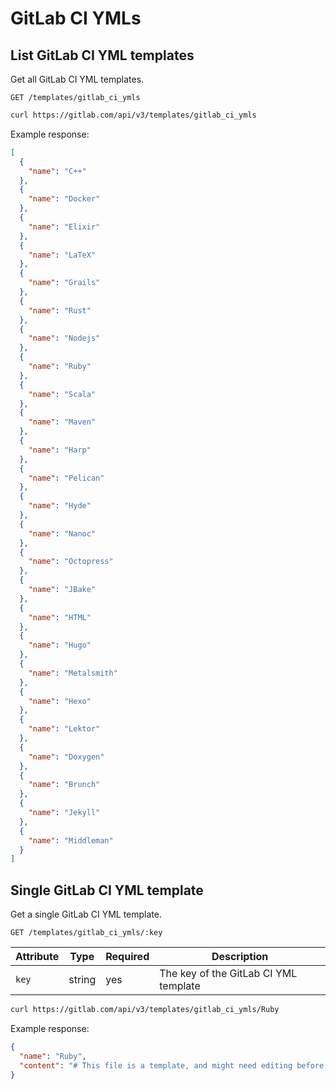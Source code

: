 # GitLab CI YMLs

## List GitLab CI YML templates

Get all GitLab CI YML templates.

```
GET /templates/gitlab_ci_ymls
```

```bash
curl https://gitlab.com/api/v3/templates/gitlab_ci_ymls
```

Example response:

```json
[
  {
    "name": "C++"
  },
  {
    "name": "Docker"
  },
  {
    "name": "Elixir"
  },
  {
    "name": "LaTeX"
  },
  {
    "name": "Grails"
  },
  {
    "name": "Rust"
  },
  {
    "name": "Nodejs"
  },
  {
    "name": "Ruby"
  },
  {
    "name": "Scala"
  },
  {
    "name": "Maven"
  },
  {
    "name": "Harp"
  },
  {
    "name": "Pelican"
  },
  {
    "name": "Hyde"
  },
  {
    "name": "Nanoc"
  },
  {
    "name": "Octopress"
  },
  {
    "name": "JBake"
  },
  {
    "name": "HTML"
  },
  {
    "name": "Hugo"
  },
  {
    "name": "Metalsmith"
  },
  {
    "name": "Hexo"
  },
  {
    "name": "Lektor"
  },
  {
    "name": "Doxygen"
  },
  {
    "name": "Brunch"
  },
  {
    "name": "Jekyll"
  },
  {
    "name": "Middleman"
  }
]
```

## Single GitLab CI YML template

Get a single GitLab CI YML template.

```
GET /templates/gitlab_ci_ymls/:key
```

| Attribute  | Type   | Required | Description |
| ---------- | ------ | -------- | ----------- |
| `key`      | string | yes      | The key of the GitLab CI YML template |

```bash
curl https://gitlab.com/api/v3/templates/gitlab_ci_ymls/Ruby
```

Example response:

```json
{
  "name": "Ruby",
  "content": "# This file is a template, and might need editing before it works on your project.\n# Official language image. Look for the different tagged releases at:\n# https://hub.docker.com/r/library/ruby/tags/\nimage: \"ruby:2.3\"\n\n# Pick zero or more services to be used on all builds.\n# Only needed when using a docker container to run your tests in.\n# Check out: http://docs.gitlab.com/ce/ci/docker/using_docker_images.html#what-is-service\nservices:\n  - mysql:latest\n  - redis:latest\n  - postgres:latest\n\nvariables:\n  POSTGRES_DB: database_name\n\n# Cache gems in between builds\ncache:\n  paths:\n    - vendor/ruby\n\n# This is a basic example for a gem or script which doesn't use\n# services such as redis or postgres\nbefore_script:\n  - ruby -v                                   # Print out ruby version for debugging\n  # Uncomment next line if your rails app needs a JS runtime:\n  # - apt-get update -q && apt-get install nodejs -yqq\n  - gem install bundler  --no-ri --no-rdoc    # Bundler is not installed with the image\n  - bundle install -j $(nproc) --path vendor  # Install dependencies into ./vendor/ruby\n\n# Optional - Delete if not using `rubocop`\nrubocop:\n  script:\n  - rubocop\n\nrspec:\n  script:\n  - rspec spec\n\nrails:\n  variables:\n    DATABASE_URL: \"postgresql://postgres:postgres@postgres:5432/$POSTGRES_DB\"\n  script:\n  - bundle exec rake db:migrate\n  - bundle exec rake db:seed\n  - bundle exec rake test\n"
}
```
